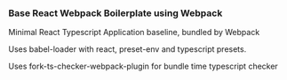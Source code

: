 ### Base React Webpack Boilerplate using Webpack

Minimal React Typescript Application baseline, bundled by Webpack

Uses babel-loader with react, preset-env and typescript presets.

Uses fork-ts-checker-webpack-plugin for bundle time typescript checker

